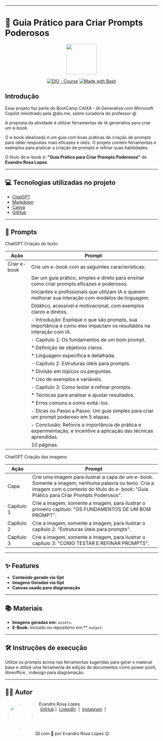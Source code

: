 
---

# 📖 Guia Prático para Criar Prompts Poderosos

<p align="center">
    <img width="100" src=".github/assets/banner.png">
</p>

<p align="center">
<a href="https://dio.me/"><img src="https://img.shields.io/badge/DIO-Course-28DA77?logo=youtube" alt="DIO - Course"></a>
<a href="https://www.gnu.org/software/bash/" title="Go to Bash homepage"><img src="https://img.shields.io/badge/Prompt-Project-blue?logo=gnu-bash&amp;logoColor=white" alt="Made with Bash"></a>
</p>

## Introdução

Esse projeto faz parte do BootCamp CAIXA - IA Generativa com Microsoft Copilot ministrado pela @dio.me, sobre  curadoria do professor @

A proposta da atividade é utilizar ferramentas de IA generativa para criar um e-book.

O e-book idealizado é um guia com boas práticas de criação de prompts para obter respostas mais eficazes e úteis. O projeto contém ferramentas e exemplos para praticar a criação de prompts e refinar suas habilidades.

O título do e-book é: **"Guia Prático para Criar Prompts Poderosos"** de **Evandro Rosa Lopes**.

---

## 💻 Tecnologias utilizadas no projeto

- [ChatGPT](https://chat.openai.com/)
- [Markdown](https://www.markdownguide.org/)
- [Canva](https://www.canva.com/)
- [GitHub](https://github.com)

---
## 🧠 Prompts

ChatGPT Criação do texto:

| Ação        | Prompt                                                                                                                        |
|-------------|-------------------------------------------------------------------------------------------------------------------------------|
| Criar e-book| Crie um e-book com as seguintes características:                                                                              |
|             | Ser um guia prático, simples e direto para ensinar como criar prompts eficazes e poderosos.                                   |
|             | Iniciantes e profissionais que utilizam IA e querem melhorar sua interação com modelos de linguagem.                          |
|             | Didático, acessível e motivacional, com exemplos claros e diretos.                                                            |
|             | - Introdução: Explique o que são prompts, sua importância e como eles impactam os resultados na interação com IA.             |
|             | - Capítulo 1: Os fundamentos de um bom prompt.                                                                                |
|             |   * Definição de objetivos claros.                                                                                            |
|             |   * Linguagem específica e detalhada.                                                                                         |
|             | - Capítulo 2: Estruturas úteis para prompts.                                                                                  |
|             |   * Divisão em tópicos ou perguntas.                                                                                          |
|             |   * Uso de exemplos e variáveis.                                                                                              |
|             | - Capítulo 3: Como testar e refinar prompts.                                                                                  |
|             |   * Técnicas para analisar e ajustar resultados.                                                                              |
|             |   * Erros comuns e como evitá-los.                                                                                            |
|             | - Dicas ou Passo a Passo: Um guia simples para criar um prompt poderoso em 5 etapas.                                          |
|             | - Conclusão: Reforce a importância de prática e experimentação, e incentive a aplicação das técnicas aprendidas.              |
|             | 10 páginas.                                                                                                                   |

ChatGPT Criação das imagens:

| Ação        | Prompt                                                                                               |
|-------------|-----------------------------------------------------------------------------------------------------|
| Capa        | Crie uma imagem para ilustrar a capa de um e-book. Somente a imagem, nenhuma palavra ou texto. Cria a imagem com o contexto do título do e-book: "Guia Prático para Criar Prompts Poderosos". |
| Capítulo 1  | Crie a imagem, somente a imagem, para ilustrar o primeiro capítulo: "OS FUNDAMENTOS DE UM BOM PROMPT". |
| Capítulo 2  | Crie a imagem, somente a imagem, para ilustrar o capítulo 2: "Estruturas úteis para prompts".        |
| Capítulo 3  | Crie a imagem, somente a imagem, para ilustrar o capítulo 3: "COMO TESTAR E REFINAR PROMPTS".        |

---

## ✨ Features

- **Conteúdo gerado via Gpt**
- **Imagens Geradas via Gpt**
- **Canvas usado para diagramação**

---

## 📚 Materiais

- **Imagens geradas em:** `assets`.
- **E-Book:** Incluído no repositório em:** `output`.

---

## 🛠️ Instruções de execução

Utilize os prompts acima nas ferramentas sugeridas para gerar o material base e utilize uma ferramenta de edição de documentos como power point, libreoffice , indesign para diagramação.

---

## 👨‍💻 Autor

<p>
    <img 
      align=left 
      margin=10 
      width=80 
      style="border-radius: 50%; width: 80px; margin: 10px;" 
      src="https://avatars.githubusercontent.com/u/68791659?v=4" 
    />
    <p>&nbsp&nbsp&nbspEvandro Rosa Lopes<br>
    &nbsp&nbsp&nbsp
    <a href="https://github.com/evandrorl">
    GitHub</a>&nbsp;|&nbsp;
    <a href="https://www.linkedin.com/in/evandro-rosa-lopes-0a3913212/">LinkedIn</a>
&nbsp;|&nbsp;
    <a href="https://www.instagram.com/evandrolopesoficial/">
    Instagram</a>
&nbsp;|&nbsp;</p>
</p>
<br/><br/>
<p>

⌨️ com 💜 por Evandro Rosa Lopes 😊
